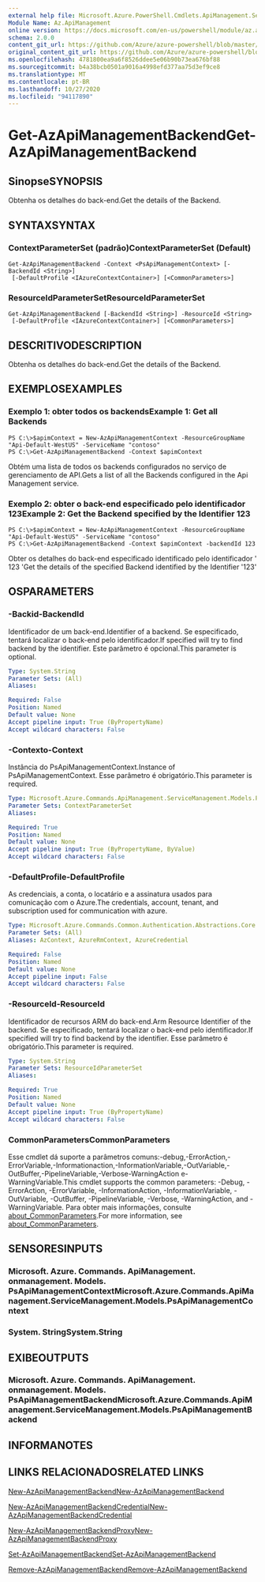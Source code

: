 ```yaml
---
external help file: Microsoft.Azure.PowerShell.Cmdlets.ApiManagement.ServiceManagement.dll-Help.xml
Module Name: Az.ApiManagement
online version: https://docs.microsoft.com/en-us/powershell/module/az.apimanagement/get-azapimanagementbackend
schema: 2.0.0
content_git_url: https://github.com/Azure/azure-powershell/blob/master/src/ApiManagement/ApiManagement/help/Get-AzApiManagementBackend.md
original_content_git_url: https://github.com/Azure/azure-powershell/blob/master/src/ApiManagement/ApiManagement/help/Get-AzApiManagementBackend.md
ms.openlocfilehash: 4781800ea9a6f8526ddee5e06b90b73ea676bf88
ms.sourcegitcommit: b4a38bcb0501a9016a4998efd377aa75d3ef9ce8
ms.translationtype: MT
ms.contentlocale: pt-BR
ms.lasthandoff: 10/27/2020
ms.locfileid: "94117890"
---
```

# <span data-ttu-id="20e74-101">Get-AzApiManagementBackend</span><span class="sxs-lookup"><span data-stu-id="20e74-101">Get-AzApiManagementBackend</span></span>

## <span data-ttu-id="20e74-102">Sinopse</span><span class="sxs-lookup"><span data-stu-id="20e74-102">SYNOPSIS</span></span>
<span data-ttu-id="20e74-103">Obtenha os detalhes do back-end.</span><span class="sxs-lookup"><span data-stu-id="20e74-103">Get the details of the Backend.</span></span>

## <span data-ttu-id="20e74-104">SYNTAX</span><span class="sxs-lookup"><span data-stu-id="20e74-104">SYNTAX</span></span>

### <span data-ttu-id="20e74-105">ContextParameterSet (padrão)</span><span class="sxs-lookup"><span data-stu-id="20e74-105">ContextParameterSet (Default)</span></span>
```
Get-AzApiManagementBackend -Context <PsApiManagementContext> [-BackendId <String>]
 [-DefaultProfile <IAzureContextContainer>] [<CommonParameters>]
```

### <span data-ttu-id="20e74-106">ResourceIdParameterSet</span><span class="sxs-lookup"><span data-stu-id="20e74-106">ResourceIdParameterSet</span></span>
```
Get-AzApiManagementBackend [-BackendId <String>] -ResourceId <String>
 [-DefaultProfile <IAzureContextContainer>] [<CommonParameters>]
```

## <span data-ttu-id="20e74-107">DESCRITIVO</span><span class="sxs-lookup"><span data-stu-id="20e74-107">DESCRIPTION</span></span>
<span data-ttu-id="20e74-108">Obtenha os detalhes do back-end.</span><span class="sxs-lookup"><span data-stu-id="20e74-108">Get the details of the Backend.</span></span>

## <span data-ttu-id="20e74-109">EXEMPLOS</span><span class="sxs-lookup"><span data-stu-id="20e74-109">EXAMPLES</span></span>

### <span data-ttu-id="20e74-110">Exemplo 1: obter todos os backends</span><span class="sxs-lookup"><span data-stu-id="20e74-110">Example 1: Get all Backends</span></span>
```
PS C:\>$apimContext = New-AzApiManagementContext -ResourceGroupName "Api-Default-WestUS" -ServiceName "contoso"
PS C:\>Get-AzApiManagementBackend -Context $apimContext
```

<span data-ttu-id="20e74-111">Obtém uma lista de todos os backends configurados no serviço de gerenciamento de API.</span><span class="sxs-lookup"><span data-stu-id="20e74-111">Gets a list of all the Backends configured in the Api Management service.</span></span>

### <span data-ttu-id="20e74-112">Exemplo 2: obter o back-end especificado pelo identificador 123</span><span class="sxs-lookup"><span data-stu-id="20e74-112">Example 2: Get the Backend specified by the Identifier 123</span></span>
```
PS C:\>$apimContext = New-AzApiManagementContext -ResourceGroupName "Api-Default-WestUS" -ServiceName "contoso"
PS C:\>Get-AzApiManagementBackend -Context $apimContext -backendId 123
```

<span data-ttu-id="20e74-113">Obter os detalhes do back-end especificado identificado pelo identificador ' 123 '</span><span class="sxs-lookup"><span data-stu-id="20e74-113">Get the details of the specified Backend identified by the Identifier '123'</span></span>

## <span data-ttu-id="20e74-114">OS</span><span class="sxs-lookup"><span data-stu-id="20e74-114">PARAMETERS</span></span>

### <span data-ttu-id="20e74-115">-Backid</span><span class="sxs-lookup"><span data-stu-id="20e74-115">-BackendId</span></span>
<span data-ttu-id="20e74-116">Identificador de um back-end.</span><span class="sxs-lookup"><span data-stu-id="20e74-116">Identifier of a backend.</span></span>
<span data-ttu-id="20e74-117">Se especificado, tentará localizar o back-end pelo identificador.</span><span class="sxs-lookup"><span data-stu-id="20e74-117">If specified will try to find backend by the identifier.</span></span>
<span data-ttu-id="20e74-118">Este parâmetro é opcional.</span><span class="sxs-lookup"><span data-stu-id="20e74-118">This parameter is optional.</span></span>

```yaml
Type: System.String
Parameter Sets: (All)
Aliases:

Required: False
Position: Named
Default value: None
Accept pipeline input: True (ByPropertyName)
Accept wildcard characters: False
```

### <span data-ttu-id="20e74-119">-Contexto</span><span class="sxs-lookup"><span data-stu-id="20e74-119">-Context</span></span>
<span data-ttu-id="20e74-120">Instância do PsApiManagementContext.</span><span class="sxs-lookup"><span data-stu-id="20e74-120">Instance of PsApiManagementContext.</span></span>
<span data-ttu-id="20e74-121">Esse parâmetro é obrigatório.</span><span class="sxs-lookup"><span data-stu-id="20e74-121">This parameter is required.</span></span>

```yaml
Type: Microsoft.Azure.Commands.ApiManagement.ServiceManagement.Models.PsApiManagementContext
Parameter Sets: ContextParameterSet
Aliases:

Required: True
Position: Named
Default value: None
Accept pipeline input: True (ByPropertyName, ByValue)
Accept wildcard characters: False
```

### <span data-ttu-id="20e74-122">-DefaultProfile</span><span class="sxs-lookup"><span data-stu-id="20e74-122">-DefaultProfile</span></span>
<span data-ttu-id="20e74-123">As credenciais, a conta, o locatário e a assinatura usados para comunicação com o Azure.</span><span class="sxs-lookup"><span data-stu-id="20e74-123">The credentials, account, tenant, and subscription used for communication with azure.</span></span>

```yaml
Type: Microsoft.Azure.Commands.Common.Authentication.Abstractions.Core.IAzureContextContainer
Parameter Sets: (All)
Aliases: AzContext, AzureRmContext, AzureCredential

Required: False
Position: Named
Default value: None
Accept pipeline input: False
Accept wildcard characters: False
```

### <span data-ttu-id="20e74-124">-ResourceId</span><span class="sxs-lookup"><span data-stu-id="20e74-124">-ResourceId</span></span>
<span data-ttu-id="20e74-125">Identificador de recursos ARM do back-end.</span><span class="sxs-lookup"><span data-stu-id="20e74-125">Arm Resource Identifier of the backend.</span></span> <span data-ttu-id="20e74-126">Se especificado, tentará localizar o back-end pelo identificador.</span><span class="sxs-lookup"><span data-stu-id="20e74-126">If specified will try to find backend by the identifier.</span></span> <span data-ttu-id="20e74-127">Esse parâmetro é obrigatório.</span><span class="sxs-lookup"><span data-stu-id="20e74-127">This parameter is required.</span></span>

```yaml
Type: System.String
Parameter Sets: ResourceIdParameterSet
Aliases:

Required: True
Position: Named
Default value: None
Accept pipeline input: True (ByPropertyName)
Accept wildcard characters: False
```

### <span data-ttu-id="20e74-128">CommonParameters</span><span class="sxs-lookup"><span data-stu-id="20e74-128">CommonParameters</span></span>
<span data-ttu-id="20e74-129">Esse cmdlet dá suporte a parâmetros comuns:-debug,-ErrorAction,-ErrorVariable,-Informationaction,-InformationVariable,-OutVariable,-OutBuffer,-PipelineVariable,-Verbose-WarningAction e-WarningVariable.</span><span class="sxs-lookup"><span data-stu-id="20e74-129">This cmdlet supports the common parameters: -Debug, -ErrorAction, -ErrorVariable, -InformationAction, -InformationVariable, -OutVariable, -OutBuffer, -PipelineVariable, -Verbose, -WarningAction, and -WarningVariable.</span></span> <span data-ttu-id="20e74-130">Para obter mais informações, consulte [about_CommonParameters](http://go.microsoft.com/fwlink/?LinkID=113216).</span><span class="sxs-lookup"><span data-stu-id="20e74-130">For more information, see [about_CommonParameters](http://go.microsoft.com/fwlink/?LinkID=113216).</span></span>

## <span data-ttu-id="20e74-131">SENSORES</span><span class="sxs-lookup"><span data-stu-id="20e74-131">INPUTS</span></span>

### <span data-ttu-id="20e74-132">Microsoft. Azure. Commands. ApiManagement. onmanagement. Models. PsApiManagementContext</span><span class="sxs-lookup"><span data-stu-id="20e74-132">Microsoft.Azure.Commands.ApiManagement.ServiceManagement.Models.PsApiManagementContext</span></span>

### <span data-ttu-id="20e74-133">System. String</span><span class="sxs-lookup"><span data-stu-id="20e74-133">System.String</span></span>

## <span data-ttu-id="20e74-134">EXIBE</span><span class="sxs-lookup"><span data-stu-id="20e74-134">OUTPUTS</span></span>

### <span data-ttu-id="20e74-135">Microsoft. Azure. Commands. ApiManagement. onmanagement. Models. PsApiManagementBackend</span><span class="sxs-lookup"><span data-stu-id="20e74-135">Microsoft.Azure.Commands.ApiManagement.ServiceManagement.Models.PsApiManagementBackend</span></span>

## <span data-ttu-id="20e74-136">INFORMA</span><span class="sxs-lookup"><span data-stu-id="20e74-136">NOTES</span></span>

## <span data-ttu-id="20e74-137">LINKS RELACIONADOS</span><span class="sxs-lookup"><span data-stu-id="20e74-137">RELATED LINKS</span></span>

[<span data-ttu-id="20e74-138">New-AzApiManagementBackend</span><span class="sxs-lookup"><span data-stu-id="20e74-138">New-AzApiManagementBackend</span></span>](./New-AzApiManagementBackend.md)

[<span data-ttu-id="20e74-139">New-AzApiManagementBackendCredential</span><span class="sxs-lookup"><span data-stu-id="20e74-139">New-AzApiManagementBackendCredential</span></span>](./New-AzApiManagementBackendCredential.md)

[<span data-ttu-id="20e74-140">New-AzApiManagementBackendProxy</span><span class="sxs-lookup"><span data-stu-id="20e74-140">New-AzApiManagementBackendProxy</span></span>](./New-AzApiManagementBackendProxy.md)

[<span data-ttu-id="20e74-141">Set-AzApiManagementBackend</span><span class="sxs-lookup"><span data-stu-id="20e74-141">Set-AzApiManagementBackend</span></span>](./Set-AzApiManagementBackend.md)

[<span data-ttu-id="20e74-142">Remove-AzApiManagementBackend</span><span class="sxs-lookup"><span data-stu-id="20e74-142">Remove-AzApiManagementBackend</span></span>](./Remove-AzApiManagementBackend.md)
